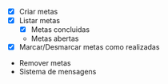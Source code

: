 - [x] Criar metas
- [x] Listar metas
    - [x] Metas concluidas
    - Metas abertas
- [x] Marcar/Desmarcar metas como realizadas
- Remover metas
- Sistema de mensagens